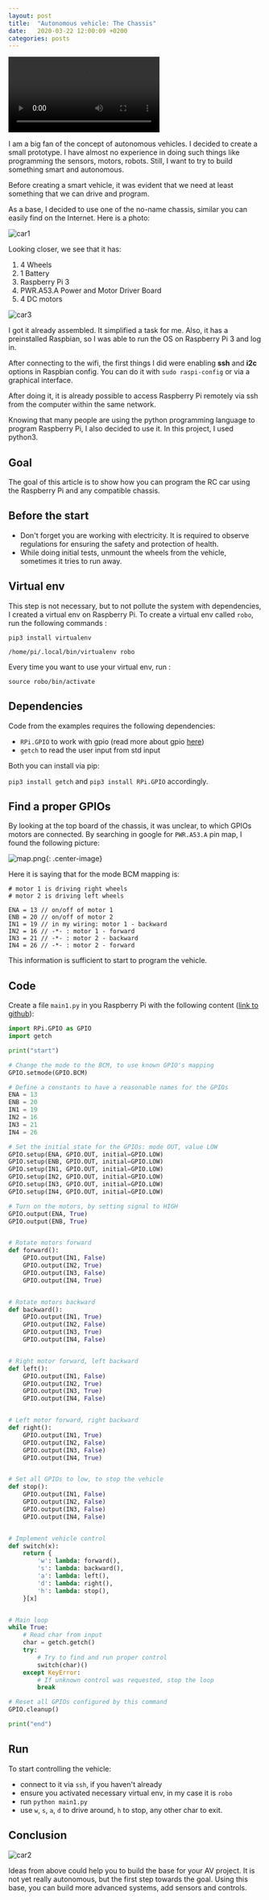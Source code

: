 ```yaml
---
layout: post
title:  "Autonomous vehicle: The Chassis"
date:   2020-03-22 12:00:09 +0200
categories: posts
---
```


<video controls="controls">
  <source src="/assets/video/1/theChassis.mp4" type="video/mp4">
</video>


I am a big fan of the concept of autonomous vehicles. I decided to create a small prototype. I have almost no experience in doing such things like programming the sensors, motors, robots. Still, I want to try to build something smart and autonomous.

Before creating a smart vehicle, it was evident that we need at least something that we can drive and program.

As a base, I decided to use one of the no-name chassis, similar you can easily find on the Internet. Here is a photo:

![car1](/assets/images/1/car_1.jpg)

Looking closer, we see that it has:

1. 4 Wheels
2. 1 Battery 
3. Raspberry Pi 3
4. PWR.A53.A Power and Motor Driver Board 
5. 4 DC motors

![car3](/assets/images/1/car_3.jpg)

I got it already assembled. It simplified a task for me. Also, it has a preinstalled Raspbian, so I was able to run the OS on Raspberry Pi 3 and log in.

After connecting to the wifi, the first things I did were enabling **ssh** and **i2c** options in Raspbian config. You can do it with `sudo raspi-config` or via a graphical interface. 

After doing it, it is already possible to access Raspberry Pi remotely via ssh from the computer within the same network.

Knowing that many people are using the python programming language to program Raspberry Pi, I also decided to use it. In this project, I used python3.

## Goal

The goal of this article is to show how you can program the RC car using the Raspberry Pi and any compatible chassis.

## Before the start 

- Don't forget you are working with electricity. It is required to observe regulations for ensuring the safety and protection of health.
- While doing initial tests, unmount the wheels from the vehicle, sometimes it tries to run away.

## Virtual env

This step is not necessary, but to not pollute the system with dependencies, I created a virtual env on Raspberry Pi. To create a virtual env called `robo`, run the following commands :

`pip3 install virtualenv` 

`/home/pi/.local/bin/virtualenv robo`

Every time you want to use your virtual env, run :

`source robo/bin/activate`

## Dependencies

Code from the examples requires the following dependencies:

- `RPi.GPIO` to work with gpio (read more about gpio [here](https://en.wikipedia.org/wiki/General-purpose_input/output))
- `getch` to read the user input from std input

Both you can install via pip:

`pip3 install getch` and `pip3 install RPi.GPIO` accordingly.

## Find a proper GPIOs

By looking at the top board of the chassis, it was unclear, to which GPIOs motors are connected. By searching in google for `PWR.A53.A` pin map, I found the following picture:

![map.png](/assets/images/1/map.png){: .center-image}

Here it is saying that for the mode BCM mapping is:

```
# motor 1 is driving right wheels
# motor 2 is driving left wheels

ENA = 13 // on/off of motor 1
ENB = 20 // on/off of motor 2
IN1 = 19 // in my wiring: motor 1 - backward
IN2 = 16 // -*- : motor 1 - forward
IN3 = 21 // -*- : motor 2 - backward
IN4 = 26 // -*- : motor 2 - forward
```

This information is sufficient to start to program the vehicle.

## Code

Create a file `main1.py` in you Raspberry Pi with the following content ([link to github](https://github.com/andriikushch/andriikushch.github.io/blob/master/assets/code/1/main1.py)):


```python
import RPi.GPIO as GPIO
import getch

print("start")

# Change the mode to the BCM, to use known GPIO's mapping
GPIO.setmode(GPIO.BCM)

# Define a constants to have a reasonable names for the GPIOs
ENA = 13
ENB = 20
IN1 = 19
IN2 = 16
IN3 = 21
IN4 = 26

# Set the initial state for the GPIOs: mode OUT, value LOW
GPIO.setup(ENA, GPIO.OUT, initial=GPIO.LOW)
GPIO.setup(ENB, GPIO.OUT, initial=GPIO.LOW)
GPIO.setup(IN1, GPIO.OUT, initial=GPIO.LOW)
GPIO.setup(IN2, GPIO.OUT, initial=GPIO.LOW)
GPIO.setup(IN3, GPIO.OUT, initial=GPIO.LOW)
GPIO.setup(IN4, GPIO.OUT, initial=GPIO.LOW)

# Turn on the motors, by setting signal to HIGH
GPIO.output(ENA, True)
GPIO.output(ENB, True)


# Rotate motors forward
def forward():
    GPIO.output(IN1, False)
    GPIO.output(IN2, True)
    GPIO.output(IN3, False)
    GPIO.output(IN4, True)


# Rotate motors backward
def backward():
    GPIO.output(IN1, True)
    GPIO.output(IN2, False)
    GPIO.output(IN3, True)
    GPIO.output(IN4, False)


# Right motor forward, left backward
def left():
    GPIO.output(IN1, False)
    GPIO.output(IN2, True)
    GPIO.output(IN3, True)
    GPIO.output(IN4, False)


# Left motor forward, right backward
def right():
    GPIO.output(IN1, True)
    GPIO.output(IN2, False)
    GPIO.output(IN3, False)
    GPIO.output(IN4, True)


# Set all GPIOs to low, to stop the vehicle
def stop():
    GPIO.output(IN1, False)
    GPIO.output(IN2, False)
    GPIO.output(IN3, False)
    GPIO.output(IN4, False)


# Implement vehicle control
def switch(x):
    return {
        'w': lambda: forward(),
        's': lambda: backward(),
        'a': lambda: left(),
        'd': lambda: right(),
        'h': lambda: stop(),
    }[x]


# Main loop
while True:
    # Read char from input
    char = getch.getch()
    try:
        # Try to find and run proper control
        switch(char)()
    except KeyError:
        # If unknown control was requested, stop the loop
        break

# Reset all GPIOs configured by this command
GPIO.cleanup()

print("end")
```

## Run

To start controlling the vehicle: 

- connect to it via `ssh`, if you haven't already 
- ensure you activated necessary virtual env, in my case it is `robo`
- run `python main1.py`
- use `w`, `s`, `a`, `d` to drive around, `h` to stop, any other char to exit.

## Conclusion

![car2](/assets/images/1/car_2.jpg)

Ideas from above could help you to build the base for your AV project. It is not yet really autonomous, but the first step towards the goal. Using this base, you can build more advanced systems, add sensors and controls.